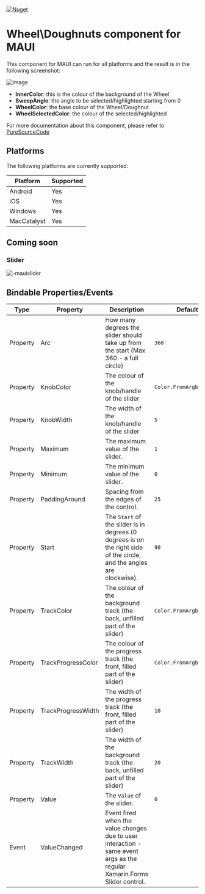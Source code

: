 [![Nuget](https://img.shields.io/nuget/v/PSC.Maui.Components.Doughnuts)](https://www.nuget.org/packages/PSC.Maui.Components.Doughnuts/)

# Wheel\Doughnuts component for MAUI

This component for MAUI can run for all platforms and the result is in the following screenshot:

![image](https://github.com/erossini/PSC.Maui.Components.Doughnuts/assets/9497415/0f283746-ba68-4cf9-a2fa-d5c2057f0b69)

- **InnerColor**: this is the colour of the background of the Wheel
- **SweepAngle**: the angle to be selected/highlighted starting from 0
- **WheelColor**: the base colour of the Wheel/Doughnut
- **WheelSelectedColor**: the colour of the selected/highlighted

For more documentation about this component, please refer to [PureSourceCode](https://www.puresourcecode.com/dotnet/maui/custom-control-for-maui-using-skiasharp/)

## Platforms

The following platforms are currently supported:

| Platform       | Supported          |
|----------------|--------------------|
| Android        | Yes                |
| iOS            | Yes                |
| Windows        | Yes                |
| MacCatalyst    | Yes                |

## Coming soon

### Slider

![-mauislider](https://github.com/erossini/PSC.Maui.Components.Doughnuts/assets/9497415/143aee37-8ad8-4985-a576-c6ca9e61aa50)

## Bindable Properties/Events

| Type     | Property           | Description                                                                                                               | Default Value                 |
| -------- | ------------------ | ------------------------------------------------------------------------------------------------------------------------- | ----------------------------- |
| Property | Arc                | How many degrees the slider should take up from the start (Max 360 - a full circle)                                       | `360`                         |
| Property | KnobColor          | The colour of the knob/handle of the slider                                                                               | `Color.FromArgb("#ffff0000")` |
| Property | KnobWidth          | The width of the knob/handle of the slider                                                                                | `5`                           |
| Property | Maximum            | The maximum value of the slider.                                                                                          | `1`                           |
| Property | Minimum            | The minimum value of the slider.                                                                                          | `0`                           |
| Property | PaddingAround      | Spacing from the edges of the control.                                                                                    | `25`                          |
| Property | Start              | The `Start` of the slider is in degrees (0 degrees is on the right side of the circle, and the angles are clockwise).     | `90`                          |
| Property | TrackColor         | The colour of the background track (the back, unfilled part of the slider)                                                | `Color.FromArgb("#ffdcdcdc")` |
| Property | TrackProgressColor | The colour of the progress track (the front, filled part of the slider)                                                   | `Color.FromArgb("#ffff0000")` |
| Property | TrackProgressWidth | The width of the progress track (the front, filled part of the slider)                                                    | `10`                          |
| Property | TrackWidth         | The width of the background track (the back, unfilled part of the slider)                                                 | `20`                          |
| Property | Value              | The `Value` of the slider.                                                                                                | `0`                           |
| Event    | ValueChanged       | Event fired when the value changes due to user interaction - same event args as the regular Xamarin.Forms Slider control. |                               |

